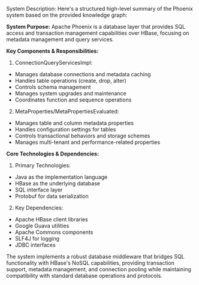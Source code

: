 System Description: Here's a structured high-level summary of the Phoenix system based on the provided knowledge graph:

**System Purpose:**
Apache Phoenix is a database layer that provides SQL access and transaction management capabilities over HBase, focusing on metadata management and query services.

**Key Components & Responsibilities:**

1. ConnectionQueryServicesImpl:
- Manages database connections and metadata caching
- Handles table operations (create, drop, alter)
- Controls schema management
- Manages system upgrades and maintenance
- Coordinates function and sequence operations

2. MetaProperties/MetaPropertiesEvaluated:
- Manages table and column metadata properties
- Handles configuration settings for tables
- Controls transactional behaviors and storage schemes
- Manages multi-tenant and performance-related properties

**Core Technologies & Dependencies:**

1. Primary Technologies:
- Java as the implementation language
- HBase as the underlying database
- SQL interface layer
- Protobuf for data serialization

2. Key Dependencies:
- Apache HBase client libraries
- Google Guava utilities
- Apache Commons components
- SLF4J for logging
- JDBC interfaces

The system implements a robust database middleware that bridges SQL functionality with HBase's NoSQL capabilities, providing transaction support, metadata management, and connection pooling while maintaining compatibility with standard database operations and protocols.